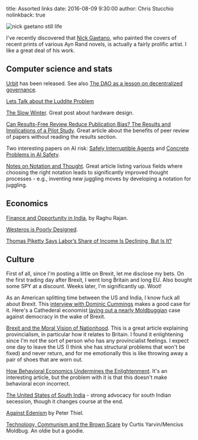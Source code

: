 title: Assorted links
date: 2016-08-09 9:30:00
author: Chris Stucchio
nolinkback: true

![nick gaetano still life](http://nickgaetano.com/Illustration/Painting/fullsize/LEMON_LIME_fs.jpg)

I've recently discovered that [Nick Gaetano](http://nickgaetano.com/index-illustration_retro.html), who painted the covers of recent prints of various Ayn Rand novels, is actually a fairly prolific artist. I like a great deal of his work.

## Computer science and stats

[Urbit](http://urbit.org/) has been released. See also [The DAO as a lesson on decentralized governance](http://urbit.org/blog/dao/).

[Lets Talk about the Luddite Problem](http://lemire.me/blog/2016/08/02/let-us-talk-about-the-luddite-problem/)

[The Slow Winter](https://www.usenix.org/system/files/1309_14-17_mickens.pdf). Great post about hardware design.

[Can Results-Free Review Reduce Publication Bias? The Results and Implications of a Pilot Study](https://dl.dropboxusercontent.com/u/182368464/2016-findley.pdf). Great article about the benefits of peer review of papers without reading the results section.

Two interesting papers on AI risk: [Safely Interruptible Agents](https://intelligence.org/files/Interruptibility.pdf) and [Concrete Problems in AI Safety](https://arxiv.org/pdf/1606.06565v1.pdf).

[Notes on Notation and Thought](https://github.com/hypotext/notation). Great article listing various fields where choosing the right notation leads to significantly improved thought processes - e.g., inventing new juggling moves by developing a notation for juggling.

## Economics

[Finance and Opportunity in India](http://www.bis.org/review/r140811a.htm), by Raghu Rajan.

[Westeros is Poorly Designed](https://medium.com/migration-issues/westeros-is-poorly-designed-3b01cf5cdcaf#.30caeiy5r).

[Thomas Piketty Says Labor’s Share of Income Is Declining, But Is It?](http://blogs.wsj.com/economics/2015/03/26/thomas-piketty-says-labors-share-of-income-is-declining-but-is-it/)

## Culture

First of all, since I'm posting a little on Brexit, let me disclose my bets. On the first trading day after Brexit, I went long Britain and long EU. Also bought some SPY at a discount. Weeks later, I'm significantly up. Woot!

As an American splitting time between the US and India, I know fuck all about Brexit. This [interview with Dominic Cummings](http://www.economist.com/blogs/bagehot/2016/01/out-campaign) makes a good case for it. Here's a Cathederal economist [laying out a nearly Moldbuggian](https://www.project-syndicate.org/commentary/brexit-democratic-failure-for-uk-by-kenneth-rogoff-2016-06?referrer=/IWqT24P7A6) case against democracy in the wake of Brexit.

[Brexit and the Moral Vision of Nationhood](https://mereorthodoxy.com/political-social-earthquake-brexit-future-britain/). This is a great article explaining provincialism, in particular how it relates to Britain. I found it enlightening since I'm not the sort of person who has any provincialist feelings. I expect one day to leave the US (I think she has structural problems that won't be fixed) and never return, and for me emotionally this is like throwing away a pair of shoes that are worn out.

[How Behavioral Economics Undermines the Enlightenment](https://fee.org/articles/how-behavioral-econ-undermines-the-enlightenment/). It's an interesting article, but the problem with it is that this doesn't make behavioral econ incorrect.

[The United States of South India](http://www.thenewsminute.com/article/united-states-south-india-can-southern-collective-get-us-better-deal-delhi-46501) - strong advocacy for south Indian secession, though it changes course at the end.

[Against Edenism](http://www.firstthings.com/article/2015/06/against-edenism) by Peter Thiel.

[Technology, Communism and the Brown Scare](https://unqualified-reservations.blogspot.com/2013/09/technology-communism-and-brown-scare.html) by Curtis Yarvin/Mencius Moldbug. An oldie but a goodie.

